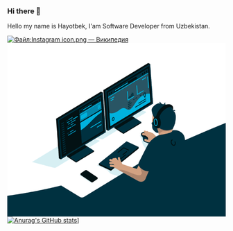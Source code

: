 ### Hi there 👋
Hello my name is Hayotbek, I'am Software Developer from Uzbekistan. <br>
<!-- Instagram: https://www.instagram.com/hayotbekabdulazizov200 -->
<a  style="display:inline;" href="https://www.instagram.com/hayotbekabdulazizov200"> 
<img src="https://upload.wikimedia.org/wikipedia/commons/thumb/a/a5/Instagram_icon.png/2048px-Instagram_icon.png" alt="Файл:Instagram icon.png — Википедия" jsname="HiaYvf" jsaction="load:XAeZkd;" class="n3VNCb" data-noaft="1" style="width: 50; height: 50px; margin: 0px;"> </a>

<img alt="GIF" src="https://github.com/DJWOMS/DJWOMS/raw/main/code.gif?raw=true" style="max-width: 100%;" width="750" height="400" align="right">

[![Anurag's GitHub stats](https://github-readme-stats.vercel.app/api?username=Hayotbekabdulazizov)](https://github.com/anuraghazra/github-readme-stats)]

